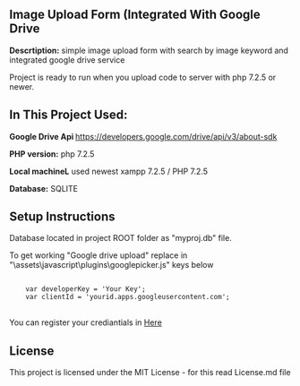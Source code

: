 <h2>Image Upload Form (Integrated With Google Drive</h2>
<p><strong>Descrtiption:</strong> simple image upload form with search by image keyword and integrated google drive service</p>
<p>Project is ready to run when you upload code to server with php 7.2.5 or newer.</p>
<h2>In This Project Used:</h2>
<p><strong>Google Drive Api </strong><a href="https://developers.google.com/drive/api/v3/about-sdk">https://developers.google.com/drive/api/v3/about-sdk</a></p>
<p><strong>PHP version:</strong> php 7.2.5</p>
<p><strong>Local machineL</strong> used newest xampp 7.2.5 / PHP 7.2.5</p>
<p><strong>Database:</strong> SQLITE</p>
<h2>Setup Instructions</h2>
<p>Database located in project ROOT folder as "myproj.db" file.</p>
<p>To get working "Google drive upload" replace in "\assets\javascript\plugins\googlepicker.js" keys below
<pre>
<code>
	var developerKey = 'Your Key';
	var clientId = 'yourid.apps.googleusercontent.com';
</code>
</pre>
<p> You can register your crediantials in <a href="https://console.developers.google.com/start/api?id=picker&credential=client_key">Here</a>
</p>

<h2><a id="user-content-license" class="anchor" aria-hidden="true" href="#license"></a>License</h2>
<p>This project is licensed under the MIT License - for this read License.md file</p>